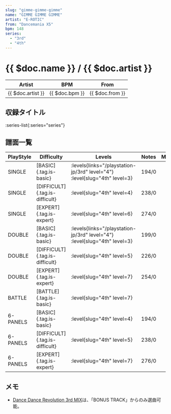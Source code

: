 ```yaml
---
slug: "gimme-gimme-gimme"
name: "GIMME GIMME GIMME"
artist: "E-ROTIC"
from: "Dancemania X5"
bpm: 148
series:
  - "3rd"
  - "4th"
---
```


# {{ $doc.name }} / {{ $doc.artist }}

|Artist|BPM|From|
|------|---|----|
|{{ $doc.artist }}|{{ $doc.bpm }}|{{ $doc.from }}|

## 収録タイトル

:series-list{:series="series"}

## 譜面一覧

|PlayStyle|Difficulty|Levels|Notes|Movie|
|---------|----------|------|-----|-----|
|SINGLE|[BASIC]{.tag.is-basic}| :levels{links="/playstation-jp/3rd" level="4"} :level{slug="4th" level=3}|194/0||
|SINGLE|[DIFFICULT]{.tag.is-difficult}|<div class="field is-grouped is-grouped-multiline"> :level{slug="4th" level=4}</div>|238/0||
|SINGLE|[EXPERT]{.tag.is-expert}|<div class="field is-grouped is-grouped-multiline"> :level{slug="4th" level=6}</div>|274/0||
|DOUBLE|[BASIC]{.tag.is-basic}| :levels{links="/playstation-jp/3rd" level="4"} :level{slug="4th" level=3}|199/0||
|DOUBLE|[DIFFICULT]{.tag.is-difficult}|<div class="field is-grouped is-grouped-multiline"> :level{slug="4th" level=5}</div>|226/0||
|DOUBLE|[EXPERT]{.tag.is-expert}|<div class="field is-grouped is-grouped-multiline"> :level{slug="4th" level=7}</div>|254/0||
|BATTLE|[BATTLE]{.tag.is-basic}|<div class="field is-grouped is-grouped-multiline"> :level{slug="4th" level=7}</div>|||
|6-PANELS|[BASIC]{.tag.is-basic}|<div class="field is-grouped is-grouped-multiline"> :level{slug="4th" level=4}</div>|194/0||
|6-PANELS|[DIFFICULT]{.tag.is-difficult}|<div class="field is-grouped is-grouped-multiline"> :level{slug="4th" level=5}</div>|238/0||
|6-PANELS|[EXPERT]{.tag.is-expert}|<div class="field is-grouped is-grouped-multiline"> :level{slug="4th" level=7}</div>|276/0||

## メモ

- [Dance Dance Revolution 3rd MIX](/series/3rd)は、「BONUS TRACK」からのみ選曲可能。
